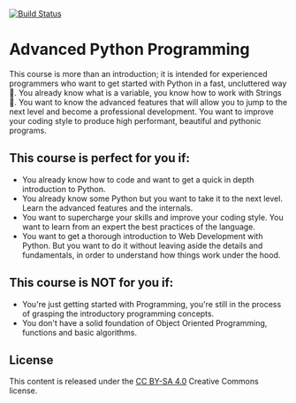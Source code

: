 [![Build Status](https://travis-ci.org/rmotr-curriculum/advanced-python-programming.svg?branch=master)](https://travis-ci.org/rmotr-curriculum/advanced-python-programming)

# Advanced Python Programming

This course is more than an introduction; it is intended for experienced programmers who want to get started with Python in a fast, uncluttered way 🐍. You already know what is a variable, you know how to work with Strings 💪. You want to know the advanced features that will allow you to jump to the next level and become a professional development. You want to improve your coding style to produce high performant, beautiful and pythonic programs.

## This course is perfect for you if:

* You already know how to code and want to get a quick in depth introduction to Python.
* You already know some Python but you want to take it to the next level. Learn the advanced features and the internals.
* You want to supercharge your skills and improve your coding style. You want to learn from an expert the best practices of the language.
* You want to get a thorough introduction to Web Development with Python. But you want to do it without leaving aside the details and fundamentals, in order to understand how things work under the hood.

## This course is NOT for you if:

* You're just getting started with Programming, you're still in the process of grasping the introductory programming concepts.
* You don't have a solid foundation of Object Oriented Programming, functions and basic algorithms.

## License

This content is released under the [CC BY-SA 4.0](http://creativecommons.org/licenses/by-sa/4.0/) Creative Commons license.
